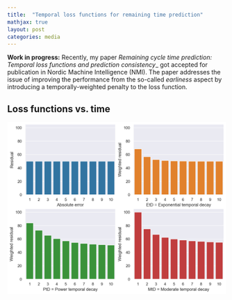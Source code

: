```yaml
---
title:  "Temporal loss functions for remaining time prediction"
mathjax: true
layout: post
categories: media
---
```


<b>Work in progress:</b> Recently, my paper _Remaining cycle time prediction: Temporal loss functions and prediction consistency__ got accepted for publication in Nordic Machine Intelligence (NMI). The paper addresses the issue of improving the performance from the so-called _earliness_ aspect by introducing a temporally-weighted penalty to the loss function.

## Loss functions vs. time
![losses](img/loss.png)

